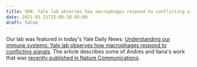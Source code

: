 ```yaml
---
title: YDN: Yale lab observes how macrophages respond to conflicting signals
date: 2021-03-21T15:06:28-05:00
draft: false
---
```


Our lab was featured in today's Yale Daily News: 
[Understanding our immune systems: Yale lab observes how macrophages respond to conflicting signals](https://yaledailynews.com/blog/2021/02/03/understanding-our-immune-systems-yale-lab-observes-how-macrophages-respond-to-conflicting-signals/). The article describes
some of Andrés and Ilana's work that was 
[recently published in Nature Communications](https://www.nature.com/articles/s41467-020-20540-2).
